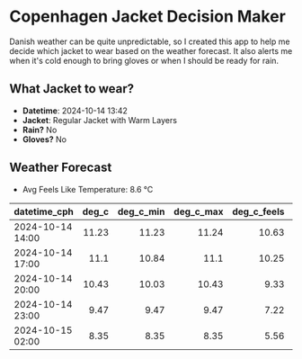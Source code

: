 
# Copenhagen Jacket Decision Maker

Danish weather can be quite unpredictable, so I created this app to help me decide which jacket to wear based on the weather forecast. 
It also alerts me when it's cold enough to bring gloves or when I should be ready for rain.

## What Jacket to wear?

- **Datetime**: 2024-10-14 13:42
- **Jacket**: Regular Jacket with Warm Layers
- **Rain?** No
- **Gloves?** No

## Weather Forecast
- Avg Feels Like Temperature: 8.6 °C

| datetime_cph     |   deg_c |   deg_c_min |   deg_c_max |   deg_c_feels | weather   | wind   | rain   |
|:-----------------|--------:|------------:|------------:|--------------:|:----------|:-------|:-------|
| 2024-10-14 14:00 |   11.23 |       11.23 |       11.24 |         10.63 | Clouds    | Medium | None   |
| 2024-10-14 17:00 |   11.1  |       10.84 |       11.1  |         10.25 | Clouds    | Medium | None   |
| 2024-10-14 20:00 |   10.43 |       10.03 |       10.43 |          9.33 | Clouds    | Low    | None   |
| 2024-10-14 23:00 |    9.47 |        9.47 |        9.47 |          7.22 | Clouds    | Low    | None   |
| 2024-10-15 02:00 |    8.35 |        8.35 |        8.35 |          5.56 | Clouds    | Low    | None   |
        